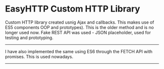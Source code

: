 # EasyHTTP Custom HTTP Library
Custom HTTP library created usnig Ajax and callbacks. This makes use of ES5 components OOP and prototypes). This is the older method and is no longer used now.
Fake REST API was used - JSON placeholder, used for testing and prototyping.
---- ----
I have also implemented the same using ES6 through the FETCH API with promises. This is used nowadays.
---- ----
